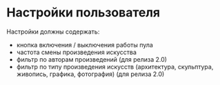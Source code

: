 # Настройки пользователя
Настройки должны содержать:
* кнопка включения / выключения работы пула
* частота смены произведения искусства
* фильтр по авторам произведений (для релиза 2.0)
* фильтр по типу произведения искусств (архитектура, скульптура, живопись, графика, фотография) (для релиза 2.0)
